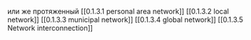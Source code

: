 или же протяженный  [[0.1.3.1 personal area network]]
        [[0.1.3.2 local network]]
        [[0.1.3.3 municipal network]]
        [[0.1.3.4 global network]]
        [[0.1.3.5 Network interconnection]]